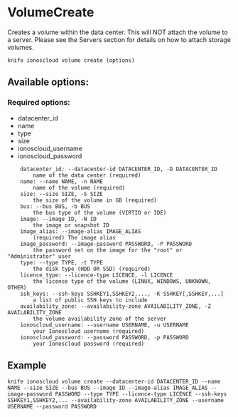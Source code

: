 # VolumeCreate

Creates a volume within the data center. This will NOT attach the volume to a server. Please see the Servers section for details on how to attach storage volumes.

```text
knife ionoscloud volume create (options)
```

## Available options:

### Required options:

* datacenter_id
* name
* type
* size
* ionoscloud_username
* ionoscloud_password

```text
    datacenter_id: --datacenter-id DATACENTER_ID, -D DATACENTER_ID
        name of the data center (required)
    name: --name NAME, -n NAME
        name of the volume (required)
    size: --size SIZE, -S SIZE
        the size of the volume in GB (required)
    bus: --bus BUS, -b BUS
        the bus type of the volume (VIRTIO or IDE)
    image: --image ID, -N ID
        the image or snapshot ID
    image_alias: --image-alias IMAGE_ALIAS
        (required) The image alias
    image_password: --image-password PASSWORD, -P PASSWORD
        the password set on the image for the "root" or "Administrator" user
    type: --type TYPE, -t TYPE
        the disk type (HDD OR SSD) (required)
    licence_type: --licence-type LICENCE, -l LICENCE
        the licence type of the volume (LINUX, WINDOWS, UNKNOWN, OTHER)
    ssh_keys: --ssh-keys SSHKEY1,SSHKEY2,..., -K SSHKEY[,SSHKEY,...]
        a list of public SSH keys to include
    availability_zone: --availability-zone AVAILABILITY_ZONE, -Z AVAILABILITY_ZONE
        the volume availability zone of the server
    ionoscloud_username: --username USERNAME, -u USERNAME
        your Ionoscloud username (required)
    ionoscloud_password: --password PASSWORD, -p PASSWORD
        your Ionoscloud password (required)
```

## Example

```text
knife ionoscloud volume create --datacenter-id DATACENTER_ID --name NAME --size SIZE --bus BUS --image ID --image-alias IMAGE_ALIAS --image-password PASSWORD --type TYPE --licence-type LICENCE --ssh-keys SSHKEY1,SSHKEY2,... --availability-zone AVAILABILITY_ZONE --username USERNAME --password PASSWORD
```
